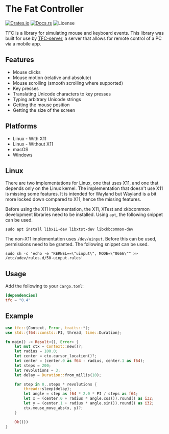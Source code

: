 # The Fat Controller

[![Crates.io](https://img.shields.io/crates/v/tfc)](https://crates.io/crates/tfc)
[![Docs.rs](https://docs.rs/tfc/badge.svg)](https://docs.rs/tfc)
![License](https://img.shields.io/crates/l/tfc)

TFC is a library for simulating mouse and keyboard events. This library was
built for use by [TFC-server](https://crates.io/crates/tfc-server), a server
that allows for remote control of a PC via a mobile app.

## Features

- Mouse clicks
- Mouse motion (relative and absolute)
- Mouse scrolling (smooth scrolling where supported)
- Key presses
- Translating Unicode characters to key presses
- Typing arbitrary Unicode strings
- Getting the mouse position
- Getting the size of the screen

## Platforms

- Linux - With X11
- Linux - Without X11
- macOS
- Windows

## Linux

There are two implementations for Linux, one that uses X11, and one that depends
only on the Linux kernel. The implementation that doesn't use X11 is missing
some features. It is intended for Wayland but Wayland is a bit more locked down
compared to X11, hence the missing features.

Before using the X11 implementation, the X11, XTest and xkbcommon development
libraries need to be installed. Using `apt`, the following snippet can be used.

```shell
sudo apt install libx11-dev libxtst-dev libxkbcommon-dev
```

The non-X11 implementation uses `/dev/uinput`. Before this can be used,
permissions need to be granted. The following snippet can be used.

```shell
sudo sh -c 'echo -e "KERNEL==\"uinput\", MODE=\"0666\"" >> /etc/udev/rules.d/50-uinput.rules'
```

## Usage

Add the following to your `Cargo.toml`:

```toml
[dependencies]
tfc = "0.4"
```

## Example

```rust
use tfc::{Context, Error, traits::*};
use std::{f64::consts::PI, thread, time::Duration};

fn main() -> Result<(), Error> {
    let mut ctx = Context::new()?;
    let radius = 100.0;
    let center = ctx.cursor_location()?;
    let center = (center.0 as f64 - radius, center.1 as f64);
    let steps = 200;
    let revolutions = 3;
    let delay = Duration::from_millis(10);

    for step in 0..steps * revolutions {
        thread::sleep(delay);
        let angle = step as f64 * 2.0 * PI / steps as f64;
        let x = (center.0 + radius * angle.cos()).round() as i32;
        let y = (center.1 + radius * angle.sin()).round() as i32;
        ctx.mouse_move_abs(x, y)?;
    }

    Ok(())
}
```
